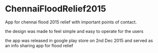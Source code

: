 # ChennaiFloodRelief2015
App for chennai flood 2015 relief with important points of contact. 

the design was made to feel simple and easy to operate for the users

the app was released in google play store on 2nd Dec 2015 and served as an info sharing app for flood relief
